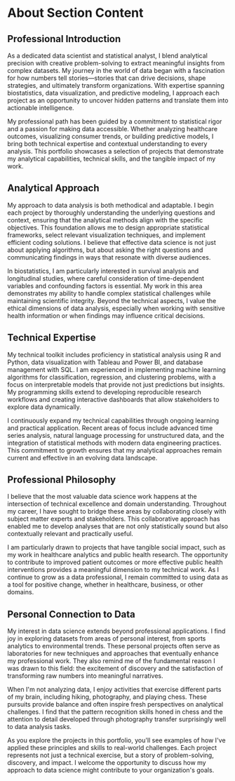 # About Section Content

## Professional Introduction

As a dedicated data scientist and statistical analyst, I blend analytical precision with creative problem-solving to extract meaningful insights from complex datasets. My journey in the world of data began with a fascination for how numbers tell stories—stories that can drive decisions, shape strategies, and ultimately transform organizations. With expertise spanning biostatistics, data visualization, and predictive modeling, I approach each project as an opportunity to uncover hidden patterns and translate them into actionable intelligence.

My professional path has been guided by a commitment to statistical rigor and a passion for making data accessible. Whether analyzing healthcare outcomes, visualizing consumer trends, or building predictive models, I bring both technical expertise and contextual understanding to every analysis. This portfolio showcases a selection of projects that demonstrate my analytical capabilities, technical skills, and the tangible impact of my work.

## Analytical Approach

My approach to data analysis is both methodical and adaptable. I begin each project by thoroughly understanding the underlying questions and context, ensuring that the analytical methods align with the specific objectives. This foundation allows me to design appropriate statistical frameworks, select relevant visualization techniques, and implement efficient coding solutions. I believe that effective data science is not just about applying algorithms, but about asking the right questions and communicating findings in ways that resonate with diverse audiences.

In biostatistics, I am particularly interested in survival analysis and longitudinal studies, where careful consideration of time-dependent variables and confounding factors is essential. My work in this area demonstrates my ability to handle complex statistical challenges while maintaining scientific integrity. Beyond the technical aspects, I value the ethical dimensions of data analysis, especially when working with sensitive health information or when findings may influence critical decisions.

## Technical Expertise

My technical toolkit includes proficiency in statistical analysis using R and Python, data visualization with Tableau and Power BI, and database management with SQL. I am experienced in implementing machine learning algorithms for classification, regression, and clustering problems, with a focus on interpretable models that provide not just predictions but insights. My programming skills extend to developing reproducible research workflows and creating interactive dashboards that allow stakeholders to explore data dynamically.

I continuously expand my technical capabilities through ongoing learning and practical application. Recent areas of focus include advanced time series analysis, natural language processing for unstructured data, and the integration of statistical methods with modern data engineering practices. This commitment to growth ensures that my analytical approaches remain current and effective in an evolving data landscape.

## Professional Philosophy

I believe that the most valuable data science work happens at the intersection of technical excellence and domain understanding. Throughout my career, I have sought to bridge these areas by collaborating closely with subject matter experts and stakeholders. This collaborative approach has enabled me to develop analyses that are not only statistically sound but also contextually relevant and practically useful.

I am particularly drawn to projects that have tangible social impact, such as my work in healthcare analytics and public health research. The opportunity to contribute to improved patient outcomes or more effective public health interventions provides a meaningful dimension to my technical work. As I continue to grow as a data professional, I remain committed to using data as a tool for positive change, whether in healthcare, business, or other domains.

## Personal Connection to Data

My interest in data science extends beyond professional applications. I find joy in exploring datasets from areas of personal interest, from sports analytics to environmental trends. These personal projects often serve as laboratories for new techniques and approaches that eventually enhance my professional work. They also remind me of the fundamental reason I was drawn to this field: the excitement of discovery and the satisfaction of transforming raw numbers into meaningful narratives.

When I'm not analyzing data, I enjoy activities that exercise different parts of my brain, including hiking, photography, and playing chess. These pursuits provide balance and often inspire fresh perspectives on analytical challenges. I find that the pattern recognition skills honed in chess and the attention to detail developed through photography transfer surprisingly well to data analysis tasks.

As you explore the projects in this portfolio, you'll see examples of how I've applied these principles and skills to real-world challenges. Each project represents not just a technical exercise, but a story of problem-solving, discovery, and impact. I welcome the opportunity to discuss how my approach to data science might contribute to your organization's goals.
